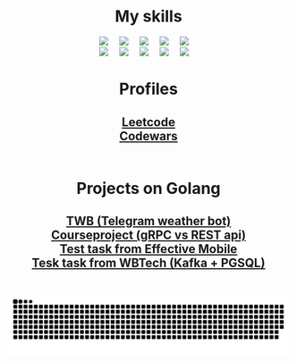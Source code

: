 <h1 align="center"> My skills </h1>

<div align="center">
  <img src="https://skillicons.dev/icons?i=go" height="40" />
  <img width="12" />

   <img src="https://skillicons.dev/icons?i=cpp" height="40" />
  <img width="12" />

   <img src="https://skillicons.dev/icons?i=python" height="40" />
  <img width="12" />

   <img src="https://skillicons.dev/icons?i=c" height="40" />
  <img width="12" />

   <img src="https://skillicons.dev/icons?i=postgresql" height="40" />
  <img width="12" />
  
</div>


<div align="center">

 <img src="https://skillicons.dev/icons?i=git" height="40" />
  <img width="12" />
  
   <img src="https://skillicons.dev/icons?i=docker" height="40" />
  <img width="12" />

   <img src="https://skillicons.dev/icons?i=bash" height="40" />
  <img width="12" />

   <img src="https://skillicons.dev/icons?i=linux" height="40" />
  <img width="12" />

   <img src="https://skillicons.dev/icons?i=vscode" height="40" />
  <img width="12" />
</div>

<h1 align="center"> Profiles </h1>
<div align="center">
  <h2>
    <a href="https://leetcode.com/u/ummuys/">Leetcode<br></a>
    <a href="https://www.codewars.com/users/Ummuys">Codewars<br></a>
    <br>
  </h2>
</div>

<h1 align="center"> Projects on Golang </h1>
<div align="center">
  <h2>
    <a href="https://github.com/Ummuys/TWB">TWB (Telegram weather bot)  <br> </a>
    <a href="https://github.com/Ummuys/Coursework"> Courseproject (gRPC vs REST api) <br> </a>
    <a href="https://github.com/ummuys/effective_mobile_ts"> Test task from Effective Mobile <br> </a>
    <a href="https://github.com/ummuys/level_0"> Tesk task from WBTech (Kafka + PGSQL) <br> </a>
    <br>
  </h2>
</div>

<p align="center">
  <picture>
    <source media="(prefers-color-scheme: dark)" srcset="https://raw.githubusercontent.com/Flowseal/Flowseal/refs/heads/output/github-contribution-grid-snake-dark.svg" />
    <source media="(prefers-color-scheme: light)" srcset="https://raw.githubusercontent.com/Flowseal/Flowseal/refs/heads/output/github-contribution-grid-snake.svg" />
    <img alt="github-snake" src="https://raw.githubusercontent.com/Flowseal/Flowseal/refs/heads/output/github-contribution-grid-snake.svg" />
  </picture>
</p>
